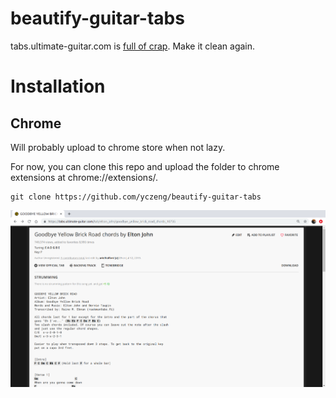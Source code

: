 # beautify-guitar-tabs
tabs.ultimate-guitar.com is [full of crap](images/nastyguitartabs.png). Make it clean again.

# Installation
## Chrome

Will probably upload to chrome store when not lazy.

For now, you can clone this repo and upload the folder to chrome extensions at chrome://extensions/.
```
git clone https://github.com/yczeng/beautify-guitar-tabs
```

![chrome](images/previewnew.png)
